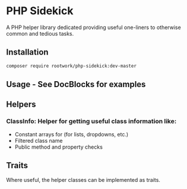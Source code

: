 # PHP Sidekick
A PHP helper library dedicated providing useful one-liners to otherwise common and tedious tasks.

## Installation

```bash
composer require rootwork/php-sidekick:dev-master
```

## Usage - See DocBlocks for examples

## Helpers

### ClassInfo: Helper for getting useful class information like:
* Constant arrays for (for lists, dropdowns, etc.)
* Filtered class name
* Public method and property checks

## Traits
Where useful, the helper classes can be implemented as traits.
